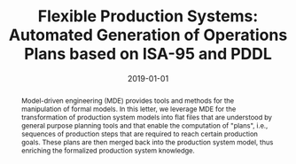 ---
abstract: Model-driven engineering (MDE) provides tools and methods for the manipulation
  of formal models. In this letter, we leverage MDE for the transformation of production
  system models into flat files that are understood by general purpose planning tools
  and that enable the computation of "plans", i.e., sequences of production steps
  that are required to reach certain production goals. These plans are then merged
  back into the production system model, thus enriching the formalized production
  system knowledge.
authors:
- Bernhard Wally
- Ji&#345;í Vysko&#269;il
- Petr Novak
- Christian Huemer
- Radek Sindelar
- P. Kadera
- Alexandra Mazak
- Manuel Wimmer
date: '2019-01-01'
featured: false
links:
- name: Publik
  url: https://publik.tuwien.ac.at/showentry.php?ID=281392&lang=2
publication_types:
- '2'
publishDate: '2019-01-01'
specifics: 'il, P. Novak, C. Huemer, R. Sindelar, P. Kadera, A. Mazak, M. Wimmer:
  "Flexible Production Systems: Automated Generation of Operations Plans based on
  ISA-95 and PDDL"; IEEE Robotics and Automation Letters, 4 (2019), 4; S. 4062 - 4069.'
title: 'Flexible Production Systems: Automated Generation of Operations Plans based
  on ISA-95 and PDDL'
url_pdf: ''
---